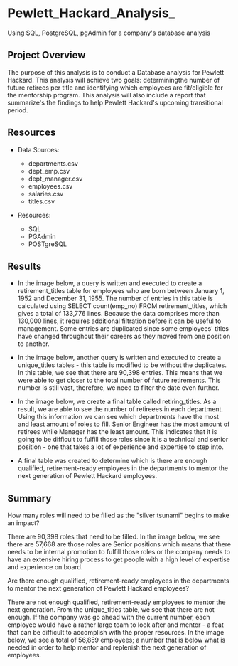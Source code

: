 # Pewlett_Hackard_Analysis_

Using SQL, PostgreSQL, pgAdmin for a company's database analysis

## Project Overview

The purpose of this analysis is to conduct a Database analysis for Pewlett Hackard. This analysis will achieve two goals:  determiningthe number of future retirees per title and identifying which employees are fit/eligible for the mentorship program. This analysis will also include a report that summarize's the findings to help Pewlett Hackard's upcoming transitional period. 


## Resources

- Data Sources: 
  - departments.csv
  - dept_emp.csv 
  - dept_manager.csv
  - employees.csv 
  - salaries.csv
  - titles.csv

- Resources: 
   - SQL
   - PGAdmin
   - POSTgreSQL 

## Results

- In the image below, a query is written and executed to create a retirement_titles table for employees who are born between January 1, 1952 and December 31, 1955. The number of entries in this table is calculated using SELECT count(emp_no) FROM retirement_titles, which gives a total of 133,776 lines. Because the data comprises more than 130,000 lines, it requires additional filtration before it can be useful to management. Some entries are duplicated since some employees' titles have changed throughout their careers as they moved from one position to another.




- In the image below, another query is written and executed to create a unique_titles tables - this table is modified to be without the duplicates. In this table, we see that there are 90,398 entries. This means that we were able to get closer to the total number of future retirements. This number is still vast, therefore, we need to filter the date even further. 



- In the image below, we create a final table called retiring_titles. As a result, we are able to see the number of retireees in each department. Using this information we can see which departments have the most and least amount of roles to fill. Senior Engineer has the most amount of retirees while Manager has the least amount. This indicates that it is going to be difficult to fulfill those roles since it is a technical and senior position - one that takes a lot of experience and expertise to step into. 



- A final table was created to determine which is there are enough qualified, retirement-ready employees in the departments to mentor the next generation of Pewlett Hackard employees. 







## Summary

How many roles will need to be filled as the "silver tsunami" begins to make an impact?

There are 90,398 roles that need to be filled. In the image below, we see there are 57,668 are those roles are Senior positions which means that there needs to be internal promotion to fulfill those roles or the company needs to have an extensive hiring process to get people with a high level of expertise and experience on board. 



Are there enough qualified, retirement-ready employees in the departments to mentor the next generation of Pewlett Hackard employees?

There are not enough qualified, retirement-ready employees to mentor the next generation. From the unique_titles table, we see that there are not enough. If the company was go ahead with the current number, each employee would have a rather large team to look after and mentor - a feat that can be difficult to accomplish with the proper resources. In the image below, we see a total of 56,859 employees; a number that is below what is needed in order to help mentor and replenish the next generation of employees. 




